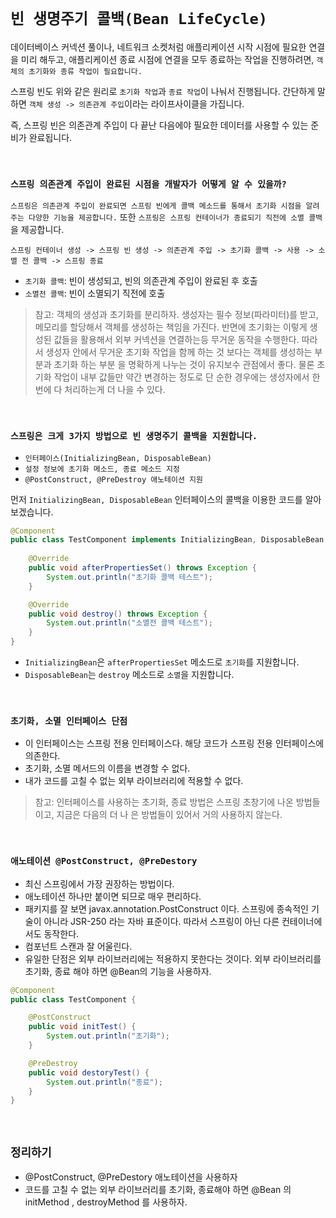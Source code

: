 # `빈 생명주기 콜백(Bean LifeCycle)`

데이터베이스 커넥션 풀이나, 네트워크 소켓처럼 애플리케이션 시작 시점에 필요한 연결을 미리 해두고, 애플리케이션 종료 시점에 연결을 모두 종료하는 작업을 진행하려면, `객체의 초기화와 종류 작업이 필요합니다.`

스프링 빈도 위와 같은 원리로 `초기화 작업`과 `종료 작업`이 나눠서 진행됩니다. 간단하게 말하면 `객체 생성 -> 의존관계 주입`이라는 라이프사이클을 가집니다.

즉, 스프링 빈은 의존관계 주입이 다 끝난 다음에야 필요한 데이터를 사용할 수 있는 준비가 완료됩니다. 

<br>

### `스프링 의존관계 주입이 완료된 시점을 개발자가 어떻게 알 수 있을까?`

`스프링은 의존관계 주입이 완료되면 스프링 빈에게 콜백 메소드를 통해서 초기화 시점을 알려주는 다양한 기능을 제공합니다.` 또한 `스프링은 스프링 컨테이너가 종료되기 직전에 소멸 콜백`을 제공합니다.

```
스프링 컨테이너 생성 -> 스프링 빈 생성 -> 의존관계 주입 -> 초기화 콜백 -> 사용 -> 소멸 전 콜백 -> 스프링 종료
```

- `초기화 콜백`: 빈이 생성되고, 빈의 의존관계 주입이 완료된 후 호출
- `소멸전 콜백`: 빈이 소멸되기 직전에 호출

> 
> 참고: 객체의 생성과 초기화를 분리하자.
> 생성자는 필수 정보(파라미터)를 받고, 메모리를 할당해서 객체를 생성하는 책임을 가진다. 반면에 초기화는
> 이렇게 생성된 값들을 활용해서 외부 커넥션을 연결하는등 무거운 동작을 수행한다.
> 따라서 생성자 안에서 무거운 초기화 작업을 함께 하는 것 보다는 객체를 생성하는 부분과 초기화 하는 부분
> 을 명확하게 나누는 것이 유지보수 관점에서 좋다. 물론 초기화 작업이 내부 값들만 약간 변경하는 정도로 단 순한 경우에는 생성자에서 한번에 다 처리하는게 더 나을 수 있다.

<br>

### `스프링은 크게 3가지 방법으로 빈 생명주기 콜백을 지원합니다.`

- `인터페이스(InitializingBean, DisposableBean)`
- `설정 정보에 초기화 메소드, 종료 메소드 지정`
- `@PostConstruct, @PreDestroy 애노테이션 지원`

먼저 `InitializingBean, DisposableBean` 인터페이스의 콜백을 이용한 코드를 알아보겠습니다.  

```java
@Component
public class TestComponent implements InitializingBean, DisposableBean {
    
    @Override
    public void afterPropertiesSet() throws Exception {
        System.out.println("초기화 콜백 테스트");
    }

    @Override
    public void destroy() throws Exception {
        System.out.println("소멸전 콜백 테스트");
    }
}
```

- `InitializingBean`은 `afterPropertiesSet` 메소드로 `초기화`를 지원합니다.
- `DisposableBean`는 `destroy` 메소드로 `소멸`을 지원합니다.

<br>

### `초기화, 소멸 인터페이스 단점`

- 이 인터페이스는 스프링 전용 인터페이스다. 해당 코드가 스프링 전용 인터페이스에 의존한다. 
- 초기화, 소멸 메서드의 이름을 변경할 수 없다.
- 내가 코드를 고칠 수 없는 외부 라이브러리에 적용할 수 없다.

> 참고: 인터페이스를 사용하는 초기화, 종료 방법은 스프링 초창기에 나온 방법들이고, 지금은 다음의 더 나 은 방법들이 있어서 거의 사용하지 않는다.
 
<br>

### `애노테이션 @PostConstruct, @PreDestory`

- 최신 스프링에서 가장 권장하는 방법이다.
- 애노테이션 하나만 붙이면 되므로 매우 편리하다.
- 패키지를 잘 보면 javax.annotation.PostConstruct 이다. 스프링에 종속적인 기술이 아니라 JSR-250 라는 자바 표준이다. 따라서 스프링이 아닌 다른 컨테이너에서도 동작한다.
- 컴포넌트 스캔과 잘 어울린다.
- 유일한 단점은 외부 라이브러리에는 적용하지 못한다는 것이다. 외부 라이브러리를 초기화, 종료 해야 하면 @Bean의 기능을 사용하자.

```java
@Component
public class TestComponent {

    @PostConstruct
    public void initTest() {
        System.out.println("초기화");
    }

    @PreDestroy
    public void destoryTest() {
        System.out.println("종료");
    }
}

```

<br>

## `정리하기`

- @PostConstruct, @PreDestory 애노테이션을 사용하자
- 코드를 고칠 수 없는 외부 라이브러리를 초기화, 종료해야 하면 @Bean 의 initMethod , destroyMethod 를 사용하자.
